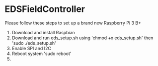 # EDSFieldController

Please follow these steps to set up a brand new Raspberry Pi 3 B+

1. Download and install Raspbian
2. Download and run eds_setup.sh using 'chmod +x eds_setup.sh' then 'sudo ./eds_setup.sh'
3. Enable SPI and I2C
4. Reboot system 'sudo reboot'
5. 
